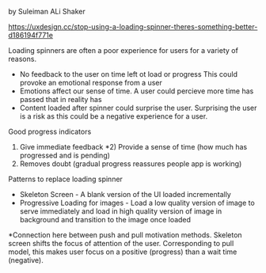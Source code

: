 by Suleiman ALi Shaker

https://uxdesign.cc/stop-using-a-loading-spinner-theres-something-better-d186194f771e

Loading spinners are often a poor experience for users for a variety of reasons.
- No feedback to the user on time left ot load or progress
This could provoke an emotional response from a user
- Emotions affect our sense of time.
A user could percieve more time has passed that in reality has
- Content loaded after spinner could surprise the user.
Surprising the user is a risk as this could be a negative experience for a user.

Good progress indicators
1) Give immediate feedback
*2) Provide a sense of time (how much has progressed and is pending)
3) Removes doubt (gradual progress reassures people app is working)

Patterns to replace loading spinner
- Skeleton Screen - A blank version of the UI loaded incrementally
- Progressive Loading for images - Load a low quality version of image to serve immediately and load in high quality version of image in background and transition to the image once loaded

*Connection here between push and pull motivation methods. Skeleton screen shifts the focus of attention of the user. Corresponding to pull model, this makes user focus on a positive (progress) than a wait time (negative).
